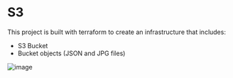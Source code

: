 # S3

This project is built with terraform to create an infrastructure that includes:

- S3 Bucket
- Bucket objects (JSON and JPG files)

![image](https://user-images.githubusercontent.com/47400938/127727063-140ce498-4734-4148-ac06-307b3b69d5e0.png)
